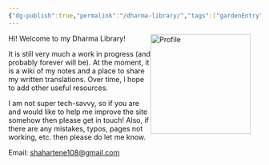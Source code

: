 ```yaml
---
{"dg-publish":true,"permalink":"/dharma-library/","tags":["gardenEntry"]}
---
```


<img src="/img/user/rabbit.png" alt="Profile" style="float: right; margin: 0 20px 20px 0; width: 200px;">Hi! Welcome to my Dharma Library! 

It is still very much a work in progress (and probably forever will be). At the moment, it is a wiki of my notes and a place to share my written translations. Over time, I hope to add other useful resources.

I am not super tech-savvy, so if you are and would like to help me improve the site somehow then please get in touch! Also, if there are any mistakes, typos, pages not working, etc. then please do let me know.

Email: shahartene108@gmail.com
